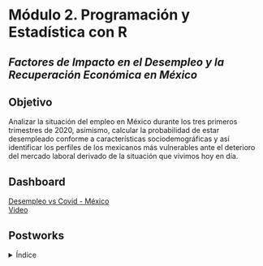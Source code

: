 # Módulo 2. Programación y Estadística con R
## *Factores de Impacto en el Desempleo y la Recuperación Económica en México*


## Objetivo
Analizar la situación del empleo en México durante los tres primeros trimestres de 2020, asimismo, calcular la probabilidad de estar desempleado conforme a características sociodemográficas y así identificar los perfiles de los mexicanos más vulnerables ante el deterioro del mercado laboral derivado de la situación que vivimos hoy en día.

## Dashboard

[Desempleo vs Covid - México](https://siaec.shinyapps.io/Desempleo/)\
[Video](https://youtu.be/b2REk8xvMRE)

## Postworks
<details><summary>Índice</summary>
  
|Postwork|Recursos|
|-|-|
|Postwork 1|[Archivo](Postworks/Sesion01/Postworks/Sesion1_Postwork.R)|
|Postwork 2|[Archivo](Postworks/Sesion02/Postworks/Sesion2_Postwork.R)|
|Postwork 3|[Archivo](Postworks/Sesion03/Postworks/Sesion3_Postwork.R)|
|Postwork 4|[Archivo](Postworks/Sesion04/Postworks/Sesion4_Postwork.R)|
|Postwork 5|[Archivo](Postworks/Sesion05/Postworks/Sesion5_Postwork.R)|
|Postwork 6|[Archivo](Postworks/Sesion06/Postworks/Sesion6_Postwork.R)|
|Postwork 7|[Archivo](Postworks/Sesion07/Postworks/Sesion7_Postwork.R)|
|Postwork 8|[Archivo](Postworks/Sesion08/Postworks/app.R)|

</details>
